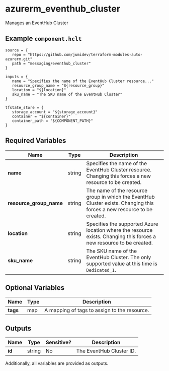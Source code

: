 # azurerm_eventhub_cluster

Manages an EventHub Cluster

## Example `component.hclt`

```hcl
source = {
   repo = "https://github.com/jumidev/terraform-modules-auto-azurerm.git"   
   path = "messaging/eventhub_cluster"   
}

inputs = {
   name = "Specifies the name of the EventHub Cluster resource..."   
   resource_group_name = "${resource_group}"   
   location = "${location}"   
   sku_name = "The SKU name of the EventHub Cluster"   
}

tfstate_store = {
   storage_account = "${storage_account}"   
   container = "${container}"   
   container_path = "${COMPONENT_PATH}"   
}

```

## Required Variables

| Name | Type |  Description |
| ---- | --------- |  ----------- |
| **name** | string |  Specifies the name of the EventHub Cluster resource. Changing this forces a new resource to be created. | 
| **resource_group_name** | string |  The name of the resource group in which the EventHub Cluster exists. Changing this forces a new resource to be created. | 
| **location** | string |  Specifies the supported Azure location where the resource exists. Changing this forces a new resource to be created. | 
| **sku_name** | string |  The SKU name of the EventHub Cluster. The only supported value at this time is `Dedicated_1`. | 

## Optional Variables

| Name | Type |  Description |
| ---- | --------- |  ----------- |
| **tags** | map |  A mapping of tags to assign to the resource. | 



## Outputs

| Name | Type | Sensitive? | Description |
| ---- | ---- | --------- | --------- |
| **id** | string | No  | The EventHub Cluster ID. | 

Additionally, all variables are provided as outputs.
